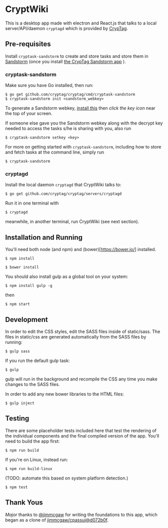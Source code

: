 # CryptWiki

This is a desktop app made with electron and React.js that talks to a
local server/API/daemon `cryptagd` which is provided by
[CrypTag](https://github.com/cryptag/cryptag).

## Pre-requisites

Install `cryptask-sandstorm` to create and store tasks and store them
in [Sandstorm](https://sandstorm.io/) (once you install
[the CrypTag Sandstorm app](https://apps.sandstorm.io/app/mkq3a9jyu6tqvzf7ayqwg620q95p438ajs02j0yx50w2aav4zra0)
).

### cryptask-sandstorm

Make sure you have Go installed, then run:

    $ go get github.com/cryptag/cryptag/cmd/cryptask-sandstorm
    $ cryptask-sandstorm init <sandstorm_webkey>

To generate a Sandstorm webkey,
[install this](https://apps.sandstorm.io/app/mkq3a9jyu6tqvzf7ayqwg620q95p438ajs02j0yx50w2aav4zra0)
then _click the key icon_ near the top of your screen.

If someone else gave you the Sandstorm webkey along with the decrypt
key needed to access the tasks s/he is sharing with you, also run

    $ cryptask-sandstorm setkey <key>

For more on getting started with `cryptask-sandstorm`, including how
to store and fetch tasks at the command line, simply run

    $ cryptask-sandstorm

### cryptagd

Install the local daemon `cryptagd` that CryptWiki talks to:

    $ go get github.com/cryptag/cryptag/servers/cryptagd

Run it in one terminal with

    $ cryptagd

meanwhile, in another terminal, run CryptWiki (see next section).

## Installation and Running

You'll need both node (and npm) and (bower)[https://bower.io/] installed.

``` $ npm install ```

``` $ bower install ```

You should also install gulp as a global tool on your system:

``` $ npm install gulp -g ```

then

``` $ npm start ```

## Development

In order to edit the CSS styles, edit the SASS files inside of static/sass. The files in static/css are
generated automatically from the SASS files by running:

``` $ gulp sass ```

If you run the default gulp task:

``` $ gulp ```

gulp will run in the background and recompile the CSS any time you make changes to the SASS files.

In order to add any new bower libraries to the HTML files:

``` $ gulp inject ```

## Testing

There are some placeholder tests included here that test the rendering of the individual components
and the final compiled version of the app. You'll need to build the app first:

``` $ npm run build ```

If you're on Linux, instead run:

``` $ npm run build-linux ```

(TODO: automate this based on system platform detection.)

``` $ npm test ```

## Thank Yous

_Major_ thanks to [@jimmcgaw](https://github.com/jimmcgaw) for writing
the foundations to this app, which began as a clone of
[jimmcgaw/cpassui@d072b0f](https://github.com/jimmcgaw/cpassui/commit/d072b0fa8d9c2442a094cae98bf2acafb28154f3).
